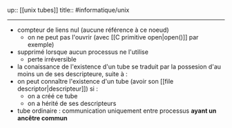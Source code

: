 up:: [[unix tubes]]
title:: 
#informatique/unix 

---

 - compteur de liens nul (aucune référence à ce noeud)
     - on ne peut pas l'ouvrir (avec [[C primitive open|open()]] par exemple)
 - supprimé lorsque aucun processus ne l'utilise 
     - perte irréversible
 - la conaissance de l'existence d'un tube se traduit par la possesion d'au moins un de ses descripteure, suite à :
 - on peut connaître l'existence d'un tube (avoir son [[file descriptor|descripteur]]) si :
     - on a créé ce tube 
     - on a hérité de ses descripteurs
 - tube ordinaire : communication uniquement entre processus **ayant un ancêtre commun**
